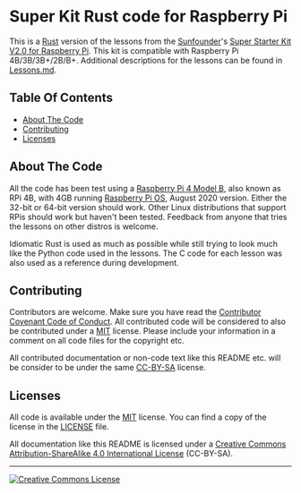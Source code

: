 # Super Kit Rust code for Raspberry Pi

This is a [Rust] version of the lessons from the [Sunfounder]'s
[Super Starter Kit V2.0 for Raspberry Pi].
This kit is compatible with Raspberry Pi 4B/3B/3B+/2B/B+.
Additional descriptions for the lessons can be found in
[Lessons.md](docs/Lessons.md).

## Table Of Contents

  * [About The Code](#about-the-code)
  * [Contributing](#contributing)
  * [Licenses](#licenses)

## About The Code

All the code has been test using a [Raspberry Pi 4 Model B], also known as
RPi 4B, with 4GB running [Raspberry Pi OS], August 2020 version.
Either the 32-bit or 64-bit version should work.
Other Linux distributions that support RPis should work but haven't been tested.
Feedback from anyone that tries the lessons on other distros is welcome.

Idiomatic Rust is used as much as possible while still trying to look much like
the Python code used in the lessons.
The C code for each lesson was also used as a reference during development.

## Contributing

Contributors are welcome.
Make sure you have read the [Contributor Covenant Code of Conduct].
All contributed code will be considered to also be contributed under a [MIT]
license.
Please include your information in a comment on all code files for the copyright
etc.

All contributed documentation or non-code text like this README etc. will be
consider to be under the same [CC-BY-SA] license.

## Licenses

All code is available under the [MIT] license.
You can find a copy of the license in the [LICENSE] file.

All documentation like this README is licensed under a
<a rel="license" href="http://creativecommons.org/licenses/by-sa/4.0/">Creative Commons Attribution-ShareAlike 4.0 International License</a>
(CC-BY-SA).

[Cargo.toml]: https://doc.rust-lang.org/cargo/guide/dependencies.html
[CC-BY-SA]: http://creativecommons.org/licenses/by-sa/4.0/
[Contributor Covenant Code of Conduct]: CODE_OF_CONDUCT.md
[crates.io]: https://crates.io/search?q=hd44780
[HD44780]: https://en.wikipedia.org/wiki/Hitachi_HD44780_LCD_controller/
[hd44780-driver]: https://crates.io/crates/hd44780-driver
[LICENSE]: LICENSE
[linux-embedded-hal]: https://github.com/rust-embedded/linux-embedded-hal
[MIT]: https://opensource.org/licenses/MIT
[Raspberry Pi 4 Model B]: https://www.raspberrypi.org/products/raspberry-pi-4-model-b/
[Raspberry Pi OS]: https://www.raspberrypi.org/downloads/raspberry-pi-os/
[Rust]: https://www.rust-lang.org/
[Sunfounder]: https://sunfounder.com/
[Super Starter Kit V2.0 for Raspberry Pi]: https://www.sunfounder.com/super-kit-v2-0-for-raspberry-pi-for-3b.html

<hr>
<a rel="license" href="http://creativecommons.org/licenses/by-sa/4.0/">
<img alt="Creative Commons License" style="border-width:0" src="https://i.creativecommons.org/l/by-sa/4.0/88x31.png" />
</a>
